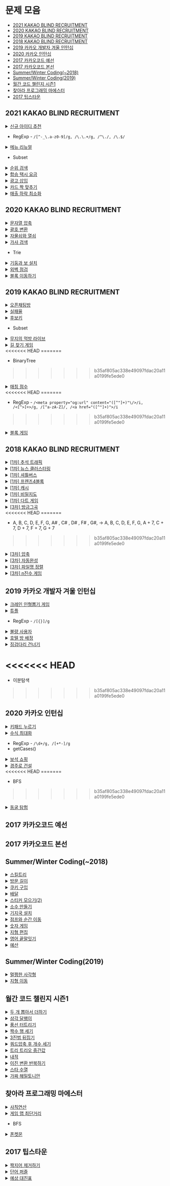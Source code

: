 # 문제 모음
* [2021 KAKAO BLIND RECRUITMENT](#2021-kakao-blind-recruitment)
* [2020 KAKAO BLIND RECRUITMENT](#2020-kakao-blind-recruitment)
* [2019 KAKAO BLIND RECRUITMENT](#2019-kakao-blind-recruitment)
* [2018 KAKAO BLIND RECRUITMENT](#2018-kakao-blind-recruitment)
* [2019 카카오 개발자 겨울 인턴십](#2019-카카오-개발자-겨울-인턴십)
* [2020 카카오 인턴십](#2020-카카오-인턴십)
* [2017 카카오코드 예선](#2017-카카오코드-예선)
* [2017 카카오코드 본선](#2017-카카오코드-본선)
* [Summer/Winter Coding(~2018)](#summerwinter-coding2018)
* [Summer/Winter Coding(2019)](#summerwinter-coding2019)
* [월간 코드 챌린지 시즌1](#월간-코드-챌린지-시즌1)
* [찾아라 프로그래밍 마에스터](#찾아라-프로그래밍-마에스터)
* [2017 팁스타운](#2017-팁스타운)



## 2021 KAKAO BLIND RECRUITMENT

<details>
    <summary><a href="https://programmers.co.kr/learn/courses/30/lessons/72410">신규 아이디 추천</a></summary>
        
```javascript
function solution(new_id) {
    let answer = new_id.toLowerCase();
    let len = 0;
    answer = answer.replace(/[^-_\.a-z0-9]/g, '');
    answer = answer.replace(/\.\.+/g, '.');
    answer = checkPeriod(answer);
    
    len = answer.length;
    if (!len) {
        answer = 'a';
    } else if (len >= 16) {
        answer = answer.slice(0, 15);
        answer = checkPeriod(answer);
    }
    
    len = answer.length;
    if (len <= 2) {
        answer = answer + answer[len - 1].repeat(3 - len);
    }
    
    return answer;
}

function checkPeriod(str) {
    str = str.replace(/^\./, '');
    str = str.replace(/\.$/, '');
    return str;
}
```
</details>

* RegExp - ```/[^-_\.a-z0-9]/g, /\.\.+/g, /^\./, /\.$/```

<details>
    <summary><a href="https://programmers.co.kr/learn/courses/30/lessons/72411">메뉴 리뉴얼</a></summary>
        
```javascript
function solution(orders, course) {
    let answer = Array(course.length).fill().map(() => ({max: 0}));
    let temp = '';
    let cIndex = 0;
    orders.forEach(order => {
        const subsets = getSubsets(order);
        subsets.forEach(subset => {
            cIndex = course.indexOf(subset.length);
            if (cIndex !== -1) {
                temp = subset.join('');
                answer[cIndex][temp] = answer[cIndex][temp] ? answer[cIndex][temp] + 1 : 1;
                if (answer[cIndex].max < answer[cIndex][temp]) {
                    answer[cIndex].max = answer[cIndex][temp];
                }
            }
        });
    });
    
    answer = answer.map(c => Object.entries(c).filter(v => v[0] !== 'max' && v[1] === c.max && v[1] > 1).map(([key, value]) => key)).reduce((acc, cur) => [...acc, ...cur]).sort();
    
    return answer;
}

function getSubsets(order) {
    const subsets = [];
    const len = order.length;
    const foods = order.split('').sort();
    const flags = Array(len).fill(false);

    function recursion (depth) {
        if (depth === len) {
            subsets.push(foods.filter((food, i) => flags[i]));
            return;
        }
        flags[depth] = true;
        recursion(depth + 1);
        flags[depth] = false;
        recursion(depth + 1);
    }
    recursion(0);

    return subsets;
}
```
</details>

* Subset

<details>
    <summary><a href="https://programmers.co.kr/learn/courses/30/lessons/72412">순위 검색</a></summary>
        
```javascript
function solution(info, query) {
    const answer = [];
    const infoMap = {};
    
    function combination(array, score, start) {
        const key = array.join("");
        const value = infoMap[key];
        
        if (value) {
            infoMap[key].push(score);
        } else {  
            infoMap[key] = [score];
        }
        
        for (let i = start; i < array.length; i++) {
            const temp = [...array];
            temp[i] = "-";
            combination(temp, score, i + 1);
        }
    }
    
    for (const e of info) {
        const splited = e.split(" ");
        const score = Number(splited.pop());
        combination(splited, score, 0);
    }
    
    for (const key in infoMap) {
        infoMap[key] = infoMap[key].sort((a, b) => a - b);
    }
    
    for (const e of query) {
        const splited = e.replace(/ and /g, " ").split(" ");
        const score = Number(splited.pop());
        const key = splited.join("");
        const array = infoMap[key];
        
        if (array) {
            let start = 0;
            let end = array.length;
            while (start < end) {
                const mid = Math.floor((start + end) / 2);
                
                if (array[mid] >= score) {
                    end = mid;
                } else if (array[mid] < score) {
                    start = mid + 1;
                }
            }
            
            const result = array.length - start;
            answer.push(result);
        } else {
            answer.push(0);
        }
    }
    
    return answer;
}
```
</details>

<details>
    <summary><a href="https://programmers.co.kr/learn/courses/30/lessons/72413">합승 택시 요금</a></summary>
        
```javascript
```
</details>

<details>
    <summary><a href="https://programmers.co.kr/learn/courses/30/lessons/72414">광고 삽입</a></summary>
        
```javascript
```
</details>

<details>
    <summary><a href="https://programmers.co.kr/learn/courses/30/lessons/72415">카드 짝 맞추기</a></summary>
        
```javascript
```
</details>

<details>
    <summary><a href="https://programmers.co.kr/learn/courses/30/lessons/72416">매출 하락 최소화</a></summary>
        
```javascript
```
</details>


## 2020 KAKAO BLIND RECRUITMENT

<details>
    <summary><a href="https://programmers.co.kr/learn/courses/30/lessons/60057">문자열 압축</a></summary>
        
```javascript
function solution(s) {
    const answer = [];
    const center = s.length / 2 | 0 + 1; // 1개일 경우 0이여서 탐색을 하지 못한다.
    let tempStr = '';
    let count = 0;
    let check = false;
    let sliceStr = '';
    
    for (let unit = 1; unit <= center; unit++) {
        tempStr = '';
        count = 0; 
        for (let i = 0, len = s.length; i < len; i += unit) {
            check = checkStr(s, i, unit);
            if (check) {
                count++;
            } else {
                sliceStr = s.slice(i, i + unit);
                if (count) {
                    tempStr += `${count + 1}${sliceStr}`;
                    count = 0;
                } else {
                    tempStr += sliceStr;
                }
            }
        }
        answer.push(tempStr);
    }
    
    return answer.reduce((acc, cur) => acc < cur.length ? acc : cur.length, Number.MAX_VALUE);
}

function checkStr(s, index, unit) {
    for(let i = 0; i < unit; i++) {
        if (s[index + i] !== s[index + unit + i]) {
            return false;
        }
    }
    return true;
}
```
</details>

<details>
    <summary><a href="https://programmers.co.kr/learn/courses/30/lessons/60058">괄호 변환</a></summary>
        
```javascript
const TYPE_1 = '\(';
const TYPE_2 = '\)';

function check(str) {
    let count = 0;
    for (let i = 0, len = str.length; i < len; i++) {
        if (str[i] === TYPE_1) {
            count++;
        } else {
            count--;
        }
        if (count < 0) {
            return false;
        }
    }
    return true;
}

function divide(str) {
    let index = 0;
    let count = 0;
    for (let i = 0, len = str.length; i < len; i++) {
        if (str[i] === TYPE_1) {
            count++;
        } else {
            count--;
        }
        if (count === 0) {
            index = i + 1;
            break;
        }
    }
    
    return [str.slice(0, index), str.slice(index)];
}

function convert(str) {
    let newStr = '';
    for (let i = 1, len = str.length - 1; i < len; i++) {
        if (str[i] === TYPE_1) {
            newStr += TYPE_2;
        } else {
            newStr += TYPE_1;
        }
    }
    return newStr;
}

function recursion(p) {
    if (p === '') {
        return '';
    }
    const [u, v] = divide(p);
    if (check(u)) {
        return u + recursion(v);
    } else {
        let temp = `${TYPE_1}${recursion(v)}${TYPE_2}`;
        temp += convert(u);
        return temp;
    }
}

function solution(p) {
    let answer = recursion(p);
    return answer;
}
```
</details>

<details>
    <summary><a href="https://programmers.co.kr/learn/courses/30/lessons/60059">자물쇠와 열쇠</a></summary>
        
```javascript
function rotateKey(key) {
    const len = key.length;
    const rKey = [];
    let temp = [];
    for (let x = 0; x < len; x++) {
        temp = [];
        for (let y = len - 1; y >= 0; y--) {
            temp.push(key[y][x]);      
        }
        rKey.push(temp);
    }
    return rKey;
}

function clearBoard(board) {
    for (let y = 0, yLen = board.length; y < yLen; y++) {
        for (let x = 0, xLen = board[y].length; x < xLen; x++) {
            board[y][x] = 0;
        }
    }
}

function setLock(board, M, lock) {
    for (let y = 0, yLen = lock.length; y < yLen; y++) {
        for (let x = 0, xLen = lock[y].length; x < xLen; x++) {
            board[y + M][x + M] = lock[y][x];
        }
    }
}

function setKey(board, y, x, key) {
    for (let keyY = 0, yLen = key.length; keyY < yLen; keyY++) {
        for (let keyX = 0, xLen = key[keyY].length; keyX < xLen; keyX++) {
            board[y + keyY][x + keyX] += key[keyY][keyX];
        }
    }
}

function checkLock(board, M, lock) {
    for (let y = 0, yLen = lock.length; y < yLen; y++) {
        for (let x = 0, xLen = lock[y].length; x < xLen; x++) {
            if (board[y + M][x + M] !== 1)
                return false;
        }
    }
    return true;
}

function solution(key, lock) {
    const M = key.length;
    const N = lock.length;
    const boardSize = M + M + N; 
    let board = Array.from(Array(boardSize), () => Array(boardSize));
    for (let i = 0; i < 4; i++) {
        for (let y = 0, yLen = M + N; y < yLen; y++) {
            for (let x = 0, xLen = M + N; x < xLen; x++) {
                clearBoard(board);        
                setLock(board, M, lock);  
                setKey(board, y, x, key);
                if (checkLock(board, M, lock)) {
                    return true;
                }
                // console.log(board);
            }
        }
        key = rotateKey(key);
    }
    return false;
}
```
</details>

<details>
    <summary><a href="https://programmers.co.kr/learn/courses/30/lessons/60060">가사 검색</a></summary>
        
```javascript
class Trie {
    constructor() {
        this.children = {};
        this.sum = 0;
    }

    insert(word) {
        let trie = this;
        ++this.sum;

        for (const letter of word) {
            if (typeof trie.children[letter] === 'undefined') {
                trie.children[letter] = new Trie();
            }

            trie = trie.children[letter];
            ++trie.sum;
        }
    }

    getSum(query) {
        let trie = this;
        for (const letter of query) {
            if (letter === '?') {
                return trie.sum;
            } else if (typeof trie.children[letter] === 'undefined') {
                return 0;
            }

            trie = trie.children[letter];
        }
    }
}

function solution(words, queries) {
    const tries = {};
    const reverseds = {};

    for (const word of words) {
        const length = word.length;
        if (typeof tries[length] === 'undefined') {
            tries[length] = new Trie();
            reverseds[length] = new Trie();
        }

        tries[length].insert(word);
        reverseds[length].insert([...word].reverse().join(''));
    }

    return queries.map((query) => {
        const length = query.length;
        if (typeof tries[length] === 'undefined') {
            return 0;
        }

        if (query[0] === '?') {
            return reverseds[length].getSum([...query].reverse().join(''));
        }

        return tries[length].getSum(query);
    });
}
```
</details>

* Trie

<details>
    <summary><a href="https://programmers.co.kr/learn/courses/30/lessons/60061">기둥과 보 설치</a></summary>
        
```javascript
```
</details>

<details>
    <summary><a href="https://programmers.co.kr/learn/courses/30/lessons/60062">외벽 점검</a></summary>
        
```javascript
```
</details>

<details>
    <summary><a href="https://programmers.co.kr/learn/courses/30/lessons/60063">블록 이동하기</a></summary>
        
```javascript
```
</details>


## 2019 KAKAO BLIND RECRUITMENT

<details>
    <summary><a href="https://programmers.co.kr/learn/courses/30/lessons/42888">오픈채팅방 </a></summary>
        
```javascript
function solution(record) {
    let answer = [];
    let idList = {};
    let temp = [];
    
    for (let i = 0, len = record.length; i < len; i++) {
        temp = record[i].split(' ');
        if (temp[2]) {
            idList[temp[1]] = temp[2];    
        }
    }
    
    for (let i = 0, len = record.length; i < len; i++) {
        temp = record[i].split(' ');
        if (temp[0] === 'Enter') {
            answer.push(`${idList[temp[1]]}님이 들어왔습니다.`);
        } else if (temp[0] === 'Leave') {
            answer.push(`${idList[temp[1]]}님이 나갔습니다.`);
        }
    }
    return answer;
}
```
</details>

<details>
    <summary><a href="https://programmers.co.kr/learn/courses/30/lessons/42889">실패율</a></summary>
        
```javascript
function solution(N, stages) {
    let answer = new Array(N);
    let len = stages.length;
    let count = 0;
    
    stages.sort((a, b) => a - b);
    for (let ix = 1; ix <= N; ix++) {
        count = stages.filter(v => v === ix).length;
        answer[ix - 1] = {
            i: ix,
            rate: count / len || 0,
        };
        len -= count;
    }
    
    return answer.sort((a, b) => b.rate === a.rate ? a.i - b.i : b.rate - a.rate).map(v => v.i);
}
```
</details>

<details>
    <summary><a href="https://programmers.co.kr/learn/courses/30/lessons/42890">후보키</a></summary>
        
```javascript
function solution(relation) {
    let answer = 0;
    let subsets = getSubsets(relation[0].length);
    subsets.sort((a, b) => a.length - b.length);

    let subset = null;
    for (let i = 0, len = subsets.length; i < len; i++) {
        subset = subsets[i];
        if (subset.length) {
            if (relation.length === getRowCount(relation, subset)) {
                answer++;
                subsets = excludeSubset(subsets, subset);
                i = 0;
                len = subsets.length;
            }    
        }       
    }
    
    return answer;
}

function getSubsets(len) {
    const subsets = [];
    const indexs = new Array(len).fill(0).map((v, i) => i);
    const flags = new Array(len).fill(false);
    
    function recursion (depth) {
        if (depth === len) {
            subsets.push(indexs.filter((v, i) => flags[i]));
            return;
        }
        flags[depth] = true;
        recursion(depth + 1);
        flags[depth] = false;
        recursion(depth + 1);
    }
    recursion(0);
    
    return subsets;
}

function getRowCount(relation, subset) {
    let obj = {};
    let key = '';
    
    for (let i = 0, iLen = relation.length; i < iLen; i++) {
        key = '';
        for (let j = 0, jLen = subset.length; j < jLen; j++) {
            key += relation[i][subset[j]];
        }
        obj[key] = 1;
    }
    return Object.keys(obj).length;
}

function excludeSubset(subsets, subset) {
    return subsets.filter(v => {
        let check = false;
        for(let i = 0, len = subset.length; i < len; i++) {
            if (!v.includes(subset[i])) {
                check = true;
            }
        }
        return check;
    })
}
```
</details>

* Subset

<details>
    <summary><a href="https://programmers.co.kr/learn/courses/30/lessons/42891">무지의 먹방 라이브</a></summary>
        
```javascript
function solution(food_times, k) {
    food_times = food_times.map((time, i) => ({index: i + 1, time}));
    food_times.sort((a, b) => a.time - b.time);
    
    for (let i = 0, len = food_times.length; i < len; i++) {
        const foodTime = food_times[i];
        const remainLen = len - i;
        const roopTime = (foodTime.time - (i === 0 ? 0 : food_times[i - 1].time)) * remainLen;
        // console.log(roopTime);
        if (k < roopTime) {
            return food_times.slice(i).sort((a, b) => a.index - b.index)[k % remainLen].index;
        }
        k -= roopTime;
    }
    return -1;
}
```
</details>

<details>
    <summary><a href="https://programmers.co.kr/learn/courses/30/lessons/42892">길 찾기 게임</a></summary>
        
```javascript
class Node {
    constructor(x, y, index) {
        this.x = x;
        this.y = y;
        this.index = index;
        this.left = null;
        this.right = null;
    }
}

class BinaryTree {
    constructor() {
        this.root = null;
        this.answer = [[], []];
    }
    
    insert(x, y, i) {
        const node = new Node(x, y, i);
        if (!this.root) {
            this.root = node;
        } else {
            this.subInsert(this.root, node);
        }
    }
    subInsert(parent, child) {
        if (parent.x > child.x) {
            if (!parent.left) {
                parent.left = child;
            } else {
                this.subInsert(parent.left, child);
            }
        } else {
            if (!parent.right) {
                parent.right = child;
            } else {
                this.subInsert(parent.right, child);
            }
        }
    }
    preorder(node) {
        this.answer[0].push(node.index);
        if (node.left) this.preorder(node.left);
        if (node.right) this.preorder(node.right);
    }
    postorder(node) {
        if (node.left) this.postorder(node.left);
        if (node.right) this.postorder(node.right);
        this.answer[1].push(node.index);
    }
}

function solution(nodeinfo) {
    nodeinfo = nodeinfo.map((node, i) => [...node, i + 1])
    nodeinfo.sort((a, b) => {
        if (a[1] - b[1] === 0) {
            return a[0] - b[0];
        } else {
            return b[1] - a[1];
        }
    });
    
    const bTree = new BinaryTree();
    nodeinfo.forEach(([x, y, i]) => {
        bTree.insert(x, y, i);
    });
    bTree.preorder(bTree.root);
    bTree.postorder(bTree.root);
    
    return bTree.answer;
}
```
</details>
<<<<<<< HEAD
=======

* BinaryTree
>>>>>>> b35af805ac338e49097fdac20a11a0199fe5ede0

<details>
    <summary><a href="https://programmers.co.kr/learn/courses/30/lessons/42893">매칭 점수</a></summary>
        
```javascript
// 매칭 점수
function solution(word, rawPages) {
    word = word.toLowerCase();
    return rawPages
        .map((rawPage, index) => {
            const [_, url] = rawPage.match(/<meta property="og:url" content="([^"]+)"\/>/i);
            const tags = rawPage.match(/<[^>]+>/g);
            const basicScore = tags
                .reduce((raw, tag) => raw.replace(tag, ""), rawPage)
                .split(/[^a-zA-Z]/)
                .filter(w => w.toLowerCase() == word).length;
            const outUrls = tags.reduce((links, tag) => {
                const result = tag.match(/<a href="([^"]+)">/i);
                return result ? links.concat(result[1]) : links;
            }, []);

            return {
                index,
                url,
                outUrls,
                basicScore,
            };
        })
        .map((page, index, pages) => {
            page.linkScore = pages
                .filter(p => p.outUrls.some(url => url == page.url))
                .reduce((sum, p) => sum + p.basicScore/p.outUrls.length, 0);
            page.totalScore = page.linkScore + page.basicScore;
            return page;
        })
        .sort((a,b) => a.totalScore == b.totalScore ? a.index-b.index : b.totalScore - a.totalScore)[0].index;
}
```
</details>
<<<<<<< HEAD
=======

* RegExp - ```/<meta property="og:url" content="([^"]+)"\/>/i, /<[^>]+>/g, /[^a-zA-Z]/, /<a href="([^"]+)">/i```
>>>>>>> b35af805ac338e49097fdac20a11a0199fe5ede0

<details>
    <summary><a href="https://programmers.co.kr/learn/courses/30/lessons/42894">블록 게임</a></summary>
        
```javascript
```
</details>


## 2018 KAKAO BLIND RECRUITMENT

<details>
    <summary><a href="https://programmers.co.kr/learn/courses/30/lessons/17676">[1차] 추석 트래픽</a></summary>
        
```javascript
function solution(lines) {
    const logTimes = [];
    const logPoints = [];
    if (lines.length === 1) {
        return 1;
    }
    lines.forEach(line => {
        const [date, time, duration] = line.split(' ');
        const [h, m, s] = time.split(':');
        // const ms = s.split('.')[1];
        const d = duration.substring(0, duration.length - 1);
        const endTime = (h * 60 * 60) + (m * 60) + +s;
        const startTime = endTime - +d + 0.001;
        logTimes.push([startTime, endTime]);
        logPoints.push(startTime, endTime);
    });
    
    let max = 0;
    logPoints.forEach(point => {
        const startTime = point;
        const endTime = point + 1;
        let count = 0;
        logTimes.forEach(logTime => {
            const [logStartTime, logEndTime] = logTime;
            if (logStartTime >= startTime && logStartTime < endTime ||
                logEndTime >= startTime && logEndTime < endTime ||
                logStartTime <= startTime && logEndTime >= endTime) {
                count++;
            } 
        });
        if (max < count) {
            max = count;
        }
    });
    return max;
}
```
</details>

<details>
    <summary><a href="https://programmers.co.kr/learn/courses/30/lessons/17677">[1차] 뉴스 클러스터링</a></summary>
        
```javascript
function solution(str1, str2) {
    const answer = 65536;
    const splitStr1 = splitStr(str1);
    const splitStr2 = splitStr(str2);
    const intersection = {};
    let intersectionCount = 0;
    
    for (let i = 0, len = splitStr1.length; i < len; i++) {
        intersection[splitStr1[i]] = intersection[splitStr1[i]] ? ++intersection[splitStr1[i]] : 1;
    }
    
    for (let i = 0, len = splitStr2.length; i < len; i++) {
        if (intersection[splitStr2[i]] > 0) {
            intersectionCount++;
            intersection[splitStr2[i]]--;
        }
    }
    
    let unionCount = splitStr1.length + splitStr2.length - intersectionCount;
    
    return unionCount ? answer * intersectionCount / unionCount | 0 : answer;
}

function splitStr(str) {
    let arr = [];
    let temp = '';
    let lowerStr = str.toLowerCase();
    for (let i = 0, len = lowerStr.length; i < len; i++) {
        if (lowerStr[i] >= 'a' && lowerStr[i] <= 'z' && lowerStr[i + 1] >= 'a' && lowerStr[i + 1] <= 'z') {
            arr.push(lowerStr[i] + lowerStr[i + 1]);
        }
    }
    return arr;
}
```
</details>

<details>
    <summary><a href="https://programmers.co.kr/learn/courses/30/lessons/17678">[1차] 셔틀버스</a></summary>
        
```javascript
function getMinutes(time) {
    const [h, m] = time.split(':');
    return h * 60 + m * 1;
}

function getTimes(minutes) {
    const h = (minutes / 60 | 0) + "";
    const m = (minutes % 60) + "";
    
    return `${h.padStart(2, '0')}:${m.padStart(2, '0')}`;
}

function solution(n, t, m, timetable) {
    // 셔틀 운행 횟수 n, 셔틀 운행 간격 t, 한 셔틀에 탈 수 있는 최대 크루 수 m
    let startTime = 9 * 60;
    const lastTime = startTime + (n - 1) * t;
    let crews = timetable.map(getMinutes).filter(time => time <= lastTime).sort((a, b) => a - b);
    
    while (startTime <= lastTime) {
        if (!crews.length) {
            return getTimes(lastTime);
        }
        
        if (startTime === lastTime) {
            if (crews.length >= m) {
                return getTimes(crews[m - 1] - 1);
            } else {
                return getTimes(startTime);
            }
        }
        let count = crews.filter(time => time <= startTime).length;
        count = count > m ? m : count;
        // console.log(count);
        
        crews.splice(0, count);
        startTime += t;
    }
}
```
</details>

<details>
    <summary><a href="https://programmers.co.kr/learn/courses/30/lessons/17679">[1차] 프렌즈4블록</a></summary>
        
```javascript
function solution(m, n, board) {
    board = board.map(row => row.split(''));
    let clearBlockList = [];
    while(1) {
        clearBlockList = checkBoard();
    
        if (!clearBlockList.length) {
            return board.reduce((acc, cur) => acc + cur.filter(v => v === '').length, 0);
        } else {
            // console.log(clearBlockList);
            for (let i = 0, len = clearBlockList.length; i < len; i++) {
                clearBlock(clearBlockList[i]);
            }
            // console.log(board);
            for (let y = board.length - 1; y > 0; y--) {
                for (let x = board[y].length - 1; x >= 0; x--) {
                    if (board[y][x] === '') {
                        dropBlock(y, x);
                    }
                }
            }
            // console.log(board);
        }
    }
    
    function checkBoard() {
        const boardCoord = [];
        for (let y = 1, yLen = board.length; y < yLen; y++) {
            for (let x = 1, xLen = board[y].length; x < xLen; x++) {
                if (checkBlock(y, x)) {
                    boardCoord.push([y, x]);
                }
            }
        }
        return boardCoord;
    }

    function checkBlock(y, x) {
        const block = board[y][x];
        if (block === '') {
            return false;
        }
        if (block === board[y - 1][x - 1] && 
            block === board[y - 1][x] &&
            block === board[y][x - 1]) {
            return true;
        }
    }
    
    function clearBlock(coord) {
        const [y, x] = coord;
        board[y - 1][x - 1] = '';
        board[y - 1][x] = '';
        board[y][x - 1] = '';
        board[y][x] = '';
    }
    
    function dropBlock(y, x) {
        let index = y;
        while(index > 0) {
            index--;
            if (board[index][x] !== '') {
                // console.log(y, x, board[y][x], index, x, board[index][x]);
                board[y][x] = board[index][x];
                board[index][x] = '';
                break;
            }
        }
    }
}
```
</details>

<details>
    <summary><a href="https://programmers.co.kr/learn/courses/30/lessons/17680">[1차] 캐시</a></summary>
        
```javascript
function solution(cacheSize, cities) {
    let answer = 0;
    let cache = [];
    let cacheIndex = -1;
    let city = '';
    
    for (let i = 0, len = cities.length; i < len; i++) {
        city = cities[i].toLowerCase();
        cacheIndex = cache.indexOf(city);
        if (cacheIndex >= 0) {
            answer++;
            cache.splice(cacheIndex, 1);
        } else {
            answer+=5;
        }
        cache.unshift(city);
        if (cache.length > cacheSize) {
            cache.pop();
        }
    }
    return answer;
}
```
</details>

<details>
    <summary><a href="https://programmers.co.kr/learn/courses/30/lessons/17681">[1차] 비밀지도</a></summary>
        
```javascript
function solution(n, arr1, arr2) {
    let answer = [];
    let temp = "";
    let len = 0;
    for(let ix = 0; ix < n; ix++) {
        temp = (arr1[ix] | arr2[ix]).toString(2);
        len = temp.length;
        if (len < n) {
            temp = "0".repeat(n - len) + temp;
        }
        answer.push(temp.split("").map(v => v === "1" ? "#" : " ").join(""));
    }
    return answer;
}
```
</details>

<details>
    <summary><a href="https://programmers.co.kr/learn/courses/30/lessons/17682">[1차] 다트 게임</a></summary>
        
```javascript
function solution(dartResult) {
    let answer = ['', '', ''];
    let i = 0;
    let temp = 0;
    dartResult.split('').forEach(v => {
        if (v >= '0' && v <= '9') {
            answer[i] += v;
        } else {
            temp = answer[i];
            if (v === 'S') {
                i++;
            } else if (v === 'D') {
                answer[i] = temp ** 2;
                i++;
            } else if (v === 'T') {
                answer[i] = temp ** 3;
                i++;
            } else if (v === '*') {
                if (answer[i - 2]) {
                    answer[i - 2] *= 2;
                }
                answer[i - 1] *=2;
            } else if (v === '#') {
                answer[i - 1] = -answer[i - 1]
            }
        }
    })
    
    return answer.reduce((acc, cur) => acc + +cur, 0);
}
```
</details>

<details>
    <summary><a href="https://programmers.co.kr/learn/courses/30/lessons/17683">[3차] 방금그곡</a></summary>
        
```javascript
function solution(m, musicinfos) {
    let answer = [];
    let info = [];
    let startTime = [];
    let endTime = [];
    let time = 0;
    let sound = [];
    for (let i = 0, len = musicinfos.length; i < len; i++) {
        info = musicinfos[i].split(',');
        startTime = info[0].split(':');
        endTime = info[1].split(':');
        time = (endTime[0] - startTime[0]) * 60 + (endTime[1] - startTime[1]),
        sound = scaleUpSound(time, convertSound(info[3]));
        answer.push({
            index: i,
            time, 
            answer: info[2],
            sound,
        });
    }
    m = convertSound(m);
    
    answer = answer.filter(ans => ans.sound.includes(m));
    if (answer.length) {
        answer.sort((a, b) => {
            if (a.time < b.time) {
                return 1;
            } else if (a.time > b.time) {
                return -1;
            } else {
                return a.index - b.index;
            }
        });
        // console.log(answer);
        return answer[0].answer;
    } else {
        return '(None)';
    }
}

function convertSound(str) {
    // A, B, C, D, E, F, G, A#   , C#   , D#   , F#   , G#,
    // A, B, C, D, E, F, G, A + 7, C + 7, D + 7, F + 7, G + 7
    let convertStr = '';
    for (let i = 0, len = str.length; i < len; i++) {
        if (str[i + 1] === '#') {
            convertStr += String.fromCharCode(str[i].charCodeAt(0) + 7);
            i++;
        } else {
            convertStr += str[i];
        }
    }
    
    return convertStr;
}

function splitSound(str) {
    let arr = [];
    let tempStr = '';
    
    for (let i = 0, len = str.length; i < len; i++) {
        if (tempStr && str[i] >= 'A' && str[i] <= 'G') {
            arr.push(tempStr);
            tempStr = '';
        } 
        tempStr += str[i];
    }
    if (tempStr) {
        arr.push(tempStr);
    }

    return arr;
}

function scaleUpSound(time, sound) {
    let str = '';
    let soundLen = sound.length;
    for (let i = 0; i < time; i++) {
        str += sound[i % soundLen];
    }
    
    return str;
}
```
</details>
<<<<<<< HEAD
=======

* A, B, C, D, E, F, G, A#   , C#   , D#   , F#   , G#, -> A, B, C, D, E, F, G, A + 7, C + 7, D + 7, F + 7, G + 7
>>>>>>> b35af805ac338e49097fdac20a11a0199fe5ede0

<details>
    <summary><a href="https://programmers.co.kr/learn/courses/30/lessons/17684">[3차] 압축</a></summary>
        
```javascript
function solution(msg) {
    let answer = [];
    let objIndex = {};
    let alphabet = '';
    let curStr = '';
    let index = 27;
    // init
    for (let i = 1; i <= 26; i++) {
        alphabet = String.fromCharCode(65 + (i - 1));
        objIndex[alphabet] = i;
    }
    
    for (let i = 0, len = msg.length; i <= len; i++) {
        if (!objIndex[curStr + msg[i]]) {
            answer.push(objIndex[curStr]);
            objIndex[curStr + msg[i]] = index++;
            curStr = '';
        }
        curStr += msg[i];
    }

    return answer;
}
```
</details>

<details>
    <summary><a href="https://programmers.co.kr/learn/courses/30/lessons/17685">[3차] 자동완성</a></summary>
        
```javascript
```
</details>

<details>
    <summary><a href="https://programmers.co.kr/learn/courses/30/lessons/17686">[3차] 파일명 정렬</a></summary>
        
```javascript
function solution(files) {
    let answer = [];
    
    for (let i = 0, len = files.length; i < len; i++) {
        const regexr = /\d+/;
        const match = files[i].match(regexr);
        const head = (files[i].slice(0, match.index)).toLowerCase();
        const number = +match[0];
        answer.push({
            index: i,
            head,
            number,
            fileName: files[i],
        });
    }
    
    answer.sort((a, b) => {
        const sortByHead = (a.head).localeCompare(b.head);
        if (sortByHead === 0) {
            const sortByNumber = a.number - b.number;
            if (sortByNumber === 0) {
                return a.index - b.index;
            }
            return sortByNumber;
        }
        return sortByHead;
    })
    
    return answer.map(v => v.fileName);
}
```
</details>

<details>
    <summary><a href="https://programmers.co.kr/learn/courses/30/lessons/17687">[3차] n진수 게임</a></summary>
        
```javascript
function solution(n, t, m, p) {
    let answer = '';
    let maxLen = t * m;
    let temp = '';
    let num = 0;
    while(temp.length < maxLen) {
        temp += num.toString(n);
        num++;
    }
    temp = temp.toUpperCase();
    for (let i = 0; i < t; i++) {
        answer += temp[i * m + p - 1];
    }
    return answer;
}
```
</details>


## 2019 카카오 개발자 겨울 인턴십

<details>
    <summary><a href="https://programmers.co.kr/learn/courses/30/lessons/64061">크레인 인형뽑기 게임</a></summary>
        
```javascript
function solution(board, moves) {
    const basket = [];
    let answer = 0;
    let temp = 0;
    let len = 0;
    
    moves.forEach(v => {
        len = board.length;
        for(let i = 0; i < len; i++) {
            temp = board[i][v - 1];
            if (temp && temp !== 0) {
                basket.push(temp);
                board[i][v - 1] = 0;
                break;
            }
        }
        
        while(1) {
            len = basket.length;
            if (len > 1) {
                if (basket[len - 1] === basket[len - 2]) {
                    answer += 2;
                    basket.pop();
                    basket.pop();
                } else {
                    break;
                }
            } else {
                break;
            }
        }
    });
    
    return answer;
}
```
</details>

<details>
    <summary><a href="https://programmers.co.kr/learn/courses/30/lessons/64065">튜플</a></summary>
        
```javascript
function solution(s) {
    const obj = {};
    s = (s.replace(/[{}]/g, '').split(',')).forEach(v => {
        obj[v] = obj[v] ? ++obj[v] : 1;
    });
    return Object.entries(obj).sort((a, b) => b[1] - a[1]).map(v => +v[0]);
}
```
</details>

* RegExp - ```/[{}]/g```

<details>
    <summary><a href="https://programmers.co.kr/learn/courses/30/lessons/64064">불량 사용자</a></summary>
        
```javascript
```
</details>

<details>
    <summary><a href="https://programmers.co.kr/learn/courses/30/lessons/64063">호텔 방 배정</a></summary>
        
```javascript
```
</details>

<details>
    <summary><a href="https://programmers.co.kr/learn/courses/30/lessons/64062">징검다리 건너기</a></summary>
        
```javascript
function solution(stones, k) {
    let left = 1;
    let right = 200000000;
    
    function checkStone(mid) {
        let step = 0;
        for (let i = 0, len = stones.length; i < len; i++) {
            if (stones[i] < mid) {
                step++;
            } else {
                step = 0;
            }
            if (step >= k) {
                return false;
            }
        }
        return true;
    }
    
    while(left < right - 1) {
        let mid = (left + right) / 2 | 0;
        if (checkStone(mid)) {
            left = mid;
        } else {
            right = mid;
        }
    }
    
    return left;
}
```
</details>

<<<<<<< HEAD
=======
* 이분탐색
>>>>>>> b35af805ac338e49097fdac20a11a0199fe5ede0

## 2020 카카오 인턴십

<details>
    <summary><a href="https://programmers.co.kr/learn/courses/30/lessons/67256">키패드 누르기</a></summary>
        
```javascript
function solution(numbers, hand) {
    const keyIndex = {
        '1': 3, '2': 3, '3': 3,
        '4': 2, '5': 2, '6': 2,
        '7': 1, '8': 1, '9': 1,
        '*': 0, '0': 0, '#': 0,
    };
    let left = '*';
    let right = '#';
    let answer = '';
    let num = -1;
    let numIndex = -1;
    let leftGap = -1;
    let rightGap = -1;
    
    for (let i = 0, len = numbers.length; i < len; i++) {
        num = numbers[i];
        if (num === 1 || num === 4 || num === 7) {
            answer += 'L';
            left = num;
        } else if (num === 3 || num === 6 || num === 9) {
            answer += 'R';
            right = num;
        } else {
            numIndex = keyIndex[num];
            leftGap = Math.abs(numIndex - keyIndex[left]);
            if (left === 1 || left === 4 || left === 7 || left === '*') {
                leftGap++;
            }
            rightGap = Math.abs(numIndex - keyIndex[right]);
            if (right === 3 || right === 6 || right === 9 || right === '#') {
                rightGap++;
            }
            if (leftGap < rightGap) {
                answer += 'L';
                left = num;
            } else if (leftGap > rightGap) {
                answer += 'R';
                right = num;
            } else {
                if (hand === 'left') {
                    answer += 'L';
                    left = num;
                } else {
                    answer += 'R';
                    right = num;
                }
            }
        }
    }
    return answer;
}
```
</details>

<details>
    <summary><a href="https://programmers.co.kr/learn/courses/30/lessons/67257">수식 최대화</a></summary>
        
```javascript
function solution(expression) {
    const operatorList = ['+', '-', '*'];
    const cases = getCases(operatorList);

    const numbers = expression.match(/\d+/g);
    const operators = expression.match(/[+*-]/g);
    expression = [+numbers.shift()];
    for (let i = 0, len = numbers.length; i < len; i++) {
        expression.push(operators.shift());
        expression.push(+numbers.shift());
    }
    
    let answer = [];
    let temp = [];
    let i = 0; // operator index
    let j = 0; // expression index
    let operator = '';
    let x = 0;
    let y = 0;
    
    cases.forEach(oCase => {
        temp = [...expression];
        i = 0;
        
        while(temp.length > 1) {
            operator = oCase[i];
            j = temp.indexOf(operator);
            if (j !== -1) {
                x = temp[j - 1];
                y = temp[j + 1];
                switch (operator) {
                    case '+':
                        temp[j - 1] = x + y;
                        break;
                    case '-':
                        temp[j - 1] = x - y;
                        break;
                    case '*':
                        temp[j - 1] = x * y;
                        break;
                }
                temp.splice(j, 2);
            } else {
                i++;
            }
        }
        answer.push(Math.abs(temp[0]));
    });
    
    // console.log(answer);
    return Math.max(...answer);
}

function getCases(operatorList) {
    const cases = [];
    const len = operatorList.length;
    
    function recursion(list, remainList, depth) {
        if (depth === len) {
            cases.push(list);
            return;
        }
    
        remainList.forEach((remain, i) => {
            const tempArr = [...remainList];
            tempArr.splice(i, 1);
            recursion([...list, remain], tempArr, depth + 1);
        });
    }
    
    recursion([], operatorList, 0);
    return cases;
}
```
</details>

* RegExp - ```/\d+/g, /[+*-]/g```
* getCases()

<details>
    <summary><a href="https://programmers.co.kr/learn/courses/30/lessons/67258">보석 쇼핑</a></summary>
        
```javascript
function solution(gems) {
    let len = gems.length;
    let answer = [0, len - 1];
    let start = 0;
    let end = 0;
    let count = new Set(gems).size;
    let gemsMap = new Map();
    let gem = '';
    let temp = '';
    
    gemsMap.set(gems[0], 1);
    // console.log(count);
    
    while(end < len && start <= end) {
        if (gemsMap.size === count) {
            if(answer[1] - answer[0] > end - start) {
                answer = [start, end];
            }
            gem = gems[start];
            temp = gemsMap.get(gem);
            temp > 1 ? gemsMap.set(gem, --temp) : gemsMap.delete(gem);
            start++;
        } else {
            end++;
            gem = gems[end];
            temp = gemsMap.get(gem);
            temp ? gemsMap.set(gem, ++temp) : gemsMap.set(gem, 1);
        }
        // console.log(start, end, gemsMap.size);
    }
    
    return [answer[0] + 1, answer[1] + 1];
}
```
</details>

<details>
    <summary><a href="https://programmers.co.kr/learn/courses/30/lessons/67259">경주로 건설</a></summary>
        
```javascript
class Road {
    constructor(x, y, cost, dir) {
        this.x = x;
        this.y = y;
        this.cost = cost;
        this.dir = dir;
    }
}

function solution(board) {
    let answer = Number.MAX_VALUE;
    const directions = [
        { x: -1, y: 0 },
        { x: 0, y: -1 },
        { x: 1, y: 0 }, 
        { x: 0, y: 1 }, 
    ];
    const len = board.length;
    bfs (0, 0, 0, -1);
    return answer;
    
    function bfs(x, y, cost, dir) {
        const q = [new Road(x, y, cost, dir)];
        board[0][0] = 1;
        while(q.length) {
            // console.log(q);
            const temp = q.shift();
            if (temp.x === len - 1 && temp.y === len - 1) {
                answer = Math.min(answer, temp.cost);
            }
            
            for (let i = 0; i < 4; i++) {
                const newX = temp.x + directions[i].x;
                const newY = temp.y + directions[i].y;
                if (newX >= 0 && newX < len &&
                    newY >= 0 && newY < len &&
                    board[newY][newX] !== 1) {
                    let newCost = 0;
                    if (temp.dir === -1 || temp.dir === i) {
                        newCost = temp.cost + 100;
                    } else {
                        newCost = temp.cost + 600;
                    }
                    
                    if (board[newY][newX] === 0 || board[newY][newX] >= newCost) {
                        board[newY][newX] = newCost;
                        q.push(new Road(newX, newY, newCost, i));
                    }
                }
            }
        }
    }
}
```
</details>
<<<<<<< HEAD
=======

* BFS
>>>>>>> b35af805ac338e49097fdac20a11a0199fe5ede0

<details>
    <summary><a href="https://programmers.co.kr/learn/courses/30/lessons/67260">동굴 탐험</a></summary>
        
```javascript
```
</details>


## 2017 카카오코드 예선




## 2017 카카오코드 본선




## Summer/Winter Coding(~2018)

<details>
    <summary><a href="https://programmers.co.kr/learn/courses/30/lessons/49993">스킬트리</a></summary>
        
```javascript
function solution(skill, skill_trees) {
    let answer = 0;
    let index = 1;
    let skillObj = {};
    let checkSkill = true;
    
    skill.split('').forEach((v, i) => {
        skillObj[v] = ++i;
    });
    
    skill_trees.forEach(v => {
        index = 1;
        checkSkill = true;
        for (let ix = 0, len = v.length; ix < len; ix++) {
            if (skillObj[v[ix]]) {
                if (skillObj[v[ix]] == index) {
                    ++index;
                } else {
                    checkSkill = false;
                    break;
                }
            }
        }
        if (checkSkill) {
            answer++;
        }
    });
    
    return answer;
}
```
</details>

<details>
    <summary><a href="https://programmers.co.kr/learn/courses/30/lessons/49994">방문 길이</a></summary>
        
```javascript
function solution(dirs) {
    let answer = new Map();
    let prevY = 0;
    let prevX = 0;
    let y = 0;
    let x = 0;
    let key = ''
    
    dirs.split('').forEach(dir => {
        switch(dir) {
            case 'U':
                y++;
                break;
            case 'D':
                y--;
                break;
            case 'R':
                x++;
                break;
            case 'L':
                x--;
                break;
        }
        
        if (y > 5) y = 5;
        if (y < -5) y = -5;
        if (x > 5) x = 5;
        if (x < -5) x = -5;
        
        if (prevY !== y || prevX !== x) {
            key = prevY < y ? `${prevY}|${y}|` : `${y}|${prevY}|`
            key += prevX < x ? `${prevX}|${x}` : `${x}|${prevX}`;
            answer.set(key, 1);
            prevY = y;
            prevX = x;
        } 
    });
    
    return answer.size;
}
```
</details>

<details>
    <summary><a href="https://programmers.co.kr/learn/courses/30/lessons/49995">쿠키 구입</a></summary>
        
```javascript
function solution(cookie) {
    let len = cookie.length;
    let answer = [];
    let left = 0;
    let right = 0;
    let leftIndex = 0;
    let rightIndex = 0;
    
    for (let i = 0; i < len - 1; i++) {
        leftIndex = 0;
        rightIndex = len - 1;
        left = getCookieCount(leftIndex, i);
        right = getCookieCount(i + 1, rightIndex)
        while(leftIndex !== rightIndex) {
            if (left > right) {
                left -= cookie[leftIndex];
                leftIndex++;
                // console.log(left, right, leftIndex, rightIndex);
            }
            else if (left < right) {
                right -= cookie[rightIndex];
                rightIndex--;
                // console.log(left, right, leftIndex, rightIndex);
            } else {
                answer.push(left);
                break;
            }
        }
    }
    function getCookieCount(left, right) {
        let total = 0;
        for (let i = left; i <= right; i++) {
            total += cookie[i];
        }
        return total;
    }
    // console.log(answer);
    return answer.length ? Math.max(...answer) : 0;
}
```
</details>

<details>
    <summary><a href="https://programmers.co.kr/learn/courses/30/lessons/12978">배달</a></summary>
        
```javascript
```
</details>

<details>
    <summary><a href="https://programmers.co.kr/learn/courses/30/lessons/12971">스티커 모으기(2)</a></summary>
        
```javascript
```
</details>

<details>
    <summary><a href="https://programmers.co.kr/learn/courses/30/lessons/12977">소수 만들기</a></summary>
        
```javascript
function solution(nums) {
    let answer = 0;
    let temp = 10000;
    let primeNumber = Array(temp).fill(true);
    primeNumber[0] = false;
    primeNumber[1] = false;
    
    for (let i = 2, len = Math.sqrt(temp); i <= len; i++) {
        if (!primeNumber[i])
            continue;
    
        for (let j = i + i; j <= temp; j +=i) {
            primeNumber[j] = false;
        }
    }
    
    for (let i = 0, len = nums.length; i < len - 2; i++) {
        for (let j = i + 1; j < len - 1; j++) {
            for (let k = j + 1; k < len; k++) {
                if (primeNumber[nums[i] + nums[j] + nums[k]]) {
                    answer++;
                }
            }
        }
    }
    
    return answer;
}
```
</details>

<details>
    <summary><a href="https://programmers.co.kr/learn/courses/30/lessons/12979">기지국 설치</a></summary>
        
```javascript
```
</details>

<details>
    <summary><a href="https://programmers.co.kr/learn/courses/30/lessons/12980">점프와 순간 이동</a></summary>
        
```javascript
function solution(n)
{
    let answer = 0;
    
    while(n !== 0) {
        while(n % 2 === 0) {
            n /= 2;
        }
        n--;
        answer++;
    }
    return answer;
}
```
</details>

<details>
    <summary><a href="https://programmers.co.kr/learn/courses/30/lessons/12987">숫자 게임</a></summary>
        
```javascript
function solution(A, B) {
    const len = A.length;
    let answer = 0;
    let left = 0;
    
    A.sort((a, b) => a - b);
    B.sort((a, b) => a - b);
    
    for (let i = 0; i < len; i++) {
        if (A[left] < B[i]) {
            left++;
            answer++;
        }    
    }
    
    return answer;
}
```
</details>

<details>
    <summary><a href="https://programmers.co.kr/learn/courses/30/lessons/12984">지형 편집</a></summary>
        
```javascript
```
</details>

<details>
    <summary><a href="https://programmers.co.kr/learn/courses/30/lessons/12981">영어 끝말잇기</a></summary>
        
```javascript
function solution(n, words) {
    let objWords = {};
    objWords[words[0]] = 1;
    let lastAlphabet = words[0][words[0].length - 1];
    let check = true;
    
    for (let ix = 1, len = words.length; ix < len; ix++) {
        if (objWords[words[ix]]) {
            check = false;
        }
        if (lastAlphabet !== words[ix][0]) {
            check = false;
        }
        if (!check) {
            return [ix % n + 1, Math.ceil((ix + 1) / n)];
        }
        objWords[words[ix]] = 1;
        lastAlphabet = words[ix][words[ix].length - 1];
    }

    return [0, 0];
}
```
</details>

<details>
    <summary><a href="https://programmers.co.kr/learn/courses/30/lessons/12982">예산</a></summary>
        
```javascript
function solution(d, budget) {
    let total = 0;
    let len = d.length;
    d.sort((a, b) => a - b);
    for (let ix = 0; ix < len; ix++) {
        total += d[ix];
        if (total > budget) {
            return ix;
        }
    }
    return len;
}
```
</details>



## Summer/Winter Coding(2019)

<details>
    <summary><a href="https://programmers.co.kr/learn/courses/30/lessons/62048">멀쩡한 사각형</a></summary>
        
```javascript
function solution(w, h) {
    const _gcd = gcd(w, h);
    
    return (w * h) - (w / _gcd + h / _gcd - 1) * _gcd;
}

function gcd (a, b) {
    return !b ? a : gcd(b, a % b);
}
```
</details>

<details>
    <summary><a href="https://programmers.co.kr/learn/courses/30/lessons/62050">지형 이동</a></summary>
        
```javascript
```
</details>


## 월간 코드 챌린지 시즌1

<details>
    <summary><a href="https://programmers.co.kr/learn/courses/30/lessons/68644">두 개 뽑아서 더하기</a></summary>
        
```javascript
function solution(numbers) {
    let answer = new Set();
    for (let i = 0, len = numbers.length; i < len - 1; i++) {
        for (let j = i + 1; j < len; j++) {
            answer.add(numbers[i] + numbers[j]);
        }
    }
    
    return Array.from(answer).sort((a, b) => a - b);
}
```
</details>

<details>
    <summary><a href="https://programmers.co.kr/learn/courses/30/lessons/68645">삼각 달팽이</a></summary>
        
```javascript
function solution(n) {
    let answer = Array.from(Array(n), (v, i) => Array(i + 1).fill(0));
    let total = answer.reduce((acc, cur) => acc + cur.length, 0);
    let level = 0;
    let index = 0;
    let val = 1;
    let type = 'down'; // down, right, up
    
    while (val <= total) {
        switch(type) {
            case 'down':
                index = answer[level].indexOf(0);
                answer[level][index] = val;
                level++;
                
                if (level === answer.length || answer[level].indexOf(0) === -1) {
                    type = 'right';
                    level--;
                }
                break;
            case 'right':
                index = answer[level].indexOf(0);
                answer[level][index] = val;
                
                if (answer[level].indexOf(0) === -1) {
                    type = 'up';
                    level--;
                }
                break;
            case 'up':
                index = answer[level].lastIndexOf(0);
                answer[level][index] = val;
                level--;
                
                if (level === 0 || answer[level].indexOf(0) === -1) {
                    type = 'down';
                    level+=2;
                }
                break;
        }
        val++;
    }
    
    return answer.reduce((acc, cur) => [...acc, ...cur], []);
}
```
</details>

<details>
    <summary><a href="https://programmers.co.kr/learn/courses/30/lessons/68646">풍선 터트리기</a></summary>
        
```javascript
```
</details>

<details>
    <summary><a href="https://programmers.co.kr/learn/courses/30/lessons/68647">짝수 행 세기</a></summary>
        
```javascript
```
</details>

<details>
    <summary><a href="https://programmers.co.kr/learn/courses/30/lessons/68935">3진법 뒤집기</a></summary>
        
```javascript
function solution(n) {
    return Number.parseInt(n.toString(3).split('').reverse().join(''), 3);
}
```
</details>

<details>
    <summary><a href="https://programmers.co.kr/learn/courses/30/lessons/68936">쿼드압축 후 개수 세기</a></summary>
        
```javascript
function solution(arr) {    
    let answer = [0, 0];
    checkNum(0, 0, arr.length);
    
    function checkNum(y, x, size) {
        if (size === 1) {
            answer[arr[y][x]]++;
            return;
        }
        
        let temp = arr[y][x];
        for (let ty = y; ty < y + size; ty++) {
            for (let tx = x; tx < x + size; tx++) {
                if (temp !== arr[ty][tx]) {
                    size /= 2;
                    checkNum(y, x, size);
                    checkNum(y, x + size, size);
                    checkNum(y + size, x, size);
                    checkNum(y + size, x + size, size);
                    return;
                }
            }
        }
        // console.log(y, x, size);
        answer[arr[y][x]]++;
    }
    return answer;
}
```
</details>

<details>
    <summary><a href="https://programmers.co.kr/learn/courses/30/lessons/68937">트리 트리오 중간값</a></summary>
        
```javascript
```
</details>

<details>
    <summary><a href="https://programmers.co.kr/learn/courses/30/lessons/70128">내적</a></summary>
        
```javascript
function solution(a, b) {
    return a.reduce((acc, cur, i) => acc + cur * b[i], 0);
}
```
</details>

<details>
    <summary><a href="https://programmers.co.kr/learn/courses/30/lessons/70129">이진 변환 반복하기</a></summary>
        
```javascript
function solution(s) {
    let repeatCount = 0;
    let removeCount = 0;
    let temp = "";
    
    while(s != 1) {
        repeatCount++;
        temp = s.split("").reduce((acc, cur) => cur > 0 ? acc + cur : acc, "");
        removeCount += s.length - temp.length;
        s = temp.length.toString(2);
    }
    
    return [repeatCount, removeCount];
}
```
</details>

<details>
    <summary><a href="https://programmers.co.kr/learn/courses/30/lessons/70130">스타 수열</a></summary>
        
```javascript
```
</details>

<details>
    <summary><a href="https://programmers.co.kr/learn/courses/30/lessons/70132">가짜 해밀토니안</a></summary>
        
```javascript
```
</details>


## 찾아라 프로그래밍 마에스터

<details>
    <summary><a href="https://programmers.co.kr/learn/courses/30/lessons/1843">사칙연산</a></summary>
        
```javascript
```
</details>

<details>
    <summary><a href="https://programmers.co.kr/learn/courses/30/lessons/1844">게임 맵 최단거리</a></summary>
        
```javascript
function solution(maps) {
    const yLen = maps.length;
    const xLen = maps[0].length;
    const yPos = [1, -1, 0, 0];
    const xPos = [0, 0, 1, -1];
    const q = [[0, 0, 1]];
    
    while(q.length) {
        const [y, x, count] = q.shift();
        
        if (y === yLen - 1 && x === xLen - 1) {
            return count;
        }
        
        for (let i = 0; i < 4; i++) {
            const newY = y + yPos[i];
            const newX = x + xPos[i];
            if (newY < 0 || newY >= yLen || newX < 0 || newX >= xLen) {
                continue;
            }
            if (maps[newY][newX] === 0) continue; // 벽
            if (maps[newY][newX] === 2) continue; // 방문
            
            maps[newY][newX] = 2;
            q.push([newY, newX, count + 1]);
        }
    }
    
    return -1;
}
```
</details>

* BFS

<details>
    <summary><a href="https://programmers.co.kr/learn/courses/30/lessons/1845">폰켓몬</a></summary>
        
```javascript
function solution(nums) {
    let answer = {};
    nums.forEach(v => answer[v] = 1);
    const len = Object.keys(answer).length
    return nums.length / 2 < len ? nums.length / 2 : len;
}
```
</details>



## 2017 팁스타운

<details>
    <summary><a href="https://programmers.co.kr/learn/courses/30/lessons/12973">짝지어 제거하기</a></summary>
        
```javascript
function solution(s)
{
    const answer = [];
    
    for (let i = 0, len = s.length; i < len; i++) {
        answer.push(s[i]);
        
        if (answer[answer.length - 1] === answer[answer.length - 2]) {
            answer.pop();
            answer.pop();
        }
    }
    
    return answer.length ? 0 : 1;
}
```
</details>

<details>
    <summary><a href="https://programmers.co.kr/learn/courses/30/lessons/12983">단어 퍼즐</a></summary>
        
```javascript
```
</details>

<details>
    <summary><a href="https://programmers.co.kr/learn/courses/30/lessons/12985">예상 대진표</a></summary>
        
```javascript
function solution(n,a,b)
{
    let answer = 1;
    a--;
    b--;
    
    while(1) {
        a = a / 2 | 0;
        b = b / 2 | 0;
        if (a === b) {
            return answer;
        }
        answer++;
    }
}
```
</details>
